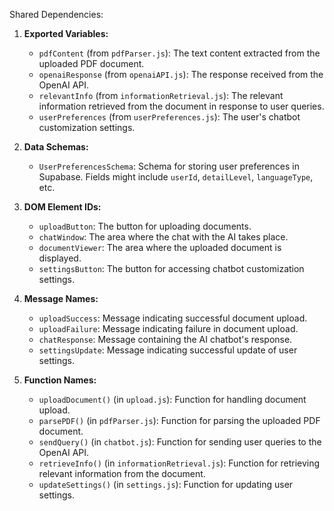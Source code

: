 Shared Dependencies:

1. **Exported Variables:**
   - `pdfContent` (from `pdfParser.js`): The text content extracted from the uploaded PDF document.
   - `openaiResponse` (from `openaiAPI.js`): The response received from the OpenAI API.
   - `relevantInfo` (from `informationRetrieval.js`): The relevant information retrieved from the document in response to user queries.
   - `userPreferences` (from `userPreferences.js`): The user's chatbot customization settings.

2. **Data Schemas:**
   - `UserPreferencesSchema`: Schema for storing user preferences in Supabase. Fields might include `userId`, `detailLevel`, `languageType`, etc.

3. **DOM Element IDs:**
   - `uploadButton`: The button for uploading documents.
   - `chatWindow`: The area where the chat with the AI takes place.
   - `documentViewer`: The area where the uploaded document is displayed.
   - `settingsButton`: The button for accessing chatbot customization settings.

4. **Message Names:**
   - `uploadSuccess`: Message indicating successful document upload.
   - `uploadFailure`: Message indicating failure in document upload.
   - `chatResponse`: Message containing the AI chatbot's response.
   - `settingsUpdate`: Message indicating successful update of user settings.

5. **Function Names:**
   - `uploadDocument()` (in `upload.js`): Function for handling document upload.
   - `parsePDF()` (in `pdfParser.js`): Function for parsing the uploaded PDF document.
   - `sendQuery()` (in `chatbot.js`): Function for sending user queries to the OpenAI API.
   - `retrieveInfo()` (in `informationRetrieval.js`): Function for retrieving relevant information from the document.
   - `updateSettings()` (in `settings.js`): Function for updating user settings.